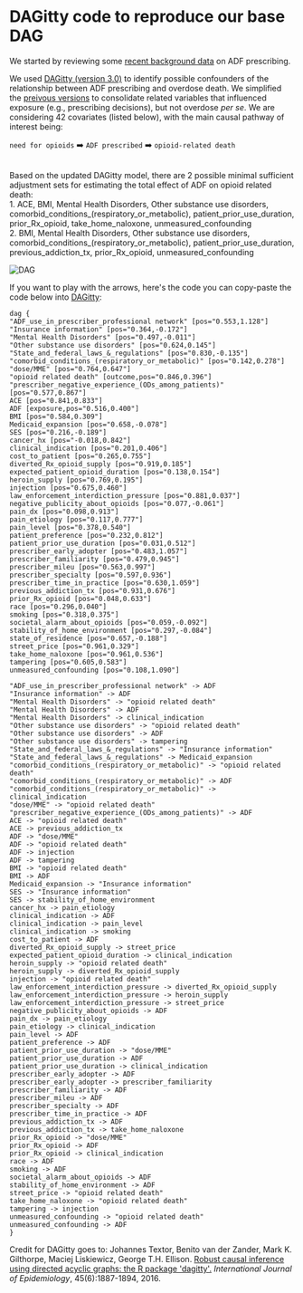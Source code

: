 # DAGitty code to reproduce our base DAG

We started by reviewing some [recent background data](https://github.com/opioiddatalab/DAG/blob/master/background.md) on ADF prescribing.<br>

We used [DAGitty (version 3.0)](daggity.net) to identify possible confounders of the relationship between ADF prescribing and overdose death. We simplified the [preivous versions](https://github.com/opioiddatalab/DAG/commits/master/DAGittyCode.md) to consolidate related variables that influenced exposure (e.g., prescribing decisions), but not overdose *per se*. We are considering 42 covariates (listed below), with the main causal pathway of interest being:
<br>

`need for opioids` :arrow_right: `ADF prescribed` :arrow_right: `opioid-related death` 

<br>
Based on the updated DAGitty model, there are 2 possible minimal sufficient adjustment sets for estimating the total effect of ADF on opioid related death:<br>
1. ACE, BMI, Mental Health Disorders, Other substance use disorders, comorbid_conditions_(respiratory_or_metabolic), patient_prior_use_duration, prior_Rx_opioid, take_home_naloxone, unmeasured_confounding<br>
2. BMI, Mental Health Disorders, Other substance use disorders, comorbid_conditions_(respiratory_or_metabolic), patient_prior_use_duration, previous_addiction_tx, prior_Rx_opioid, unmeasured_confounding<br>

![DAG](https://opioiddatalab.github.io/DAG/docs/dagitty-model.png "DAG from Feb 26, 2020")

If you want to play with the arrows, here's the code you can copy-paste the code below into [DAGitty](http://www.dagitty.net):<br>

```
dag {
"ADF_use_in_prescriber_professional network" [pos="0.553,1.128"]
"Insurance information" [pos="0.364,-0.172"]
"Mental Health Disorders" [pos="0.497,-0.011"]
"Other substance use disorders" [pos="0.624,0.145"]
"State_and_federal_laws_&_regulations" [pos="0.830,-0.135"]
"comorbid_conditions_(respiratory_or_metabolic)" [pos="0.142,0.278"]
"dose/MME" [pos="0.764,0.647"]
"opioid related death" [outcome,pos="0.846,0.396"]
"prescriber_negative_experience_(ODs_among_patients)" [pos="0.577,0.867"]
ACE [pos="0.841,0.833"]
ADF [exposure,pos="0.516,0.400"]
BMI [pos="0.584,0.309"]
Medicaid_expansion [pos="0.658,-0.078"]
SES [pos="0.216,-0.189"]
cancer_hx [pos="-0.018,0.842"]
clinical_indication [pos="0.201,0.406"]
cost_to_patient [pos="0.265,0.755"]
diverted_Rx_opioid_supply [pos="0.919,0.185"]
expected_patient_opioid_duration [pos="0.138,0.154"]
heroin_supply [pos="0.769,0.195"]
injection [pos="0.675,0.460"]
law_enforcement_interdiction_pressure [pos="0.881,0.037"]
negative_publicity_about_opioids [pos="0.077,-0.061"]
pain_dx [pos="0.098,0.913"]
pain_etiology [pos="0.117,0.777"]
pain_level [pos="0.378,0.540"]
patient_preference [pos="0.232,0.812"]
patient_prior_use_duration [pos="0.031,0.512"]
prescriber_early_adopter [pos="0.483,1.057"]
prescriber_familiarity [pos="0.479,0.945"]
prescriber_mileu [pos="0.563,0.997"]
prescriber_specialty [pos="0.597,0.936"]
prescriber_time_in_practice [pos="0.630,1.059"]
previous_addiction_tx [pos="0.931,0.676"]
prior_Rx_opioid [pos="0.048,0.633"]
race [pos="0.296,0.040"]
smoking [pos="0.318,0.375"]
societal_alarm_about_opioids [pos="0.059,-0.092"]
stability_of_home_environment [pos="0.297,-0.084"]
state_of_residence [pos="0.657,-0.188"]
street_price [pos="0.961,0.329"]
take_home_naloxone [pos="0.961,0.536"]
tampering [pos="0.605,0.583"]
unmeasured_confounding [pos="0.108,1.090"]

"ADF_use_in_prescriber_professional network" -> ADF
"Insurance information" -> ADF
"Mental Health Disorders" -> "opioid related death"
"Mental Health Disorders" -> ADF
"Mental Health Disorders" -> clinical_indication
"Other substance use disorders" -> "opioid related death"
"Other substance use disorders" -> ADF
"Other substance use disorders" -> tampering
"State_and_federal_laws_&_regulations" -> "Insurance information"
"State_and_federal_laws_&_regulations" -> Medicaid_expansion
"comorbid_conditions_(respiratory_or_metabolic)" -> "opioid related death"
"comorbid_conditions_(respiratory_or_metabolic)" -> ADF
"comorbid_conditions_(respiratory_or_metabolic)" -> clinical_indication
"dose/MME" -> "opioid related death"
"prescriber_negative_experience_(ODs_among_patients)" -> ADF
ACE -> "opioid related death"
ACE -> previous_addiction_tx
ADF -> "dose/MME"
ADF -> "opioid related death"
ADF -> injection
ADF -> tampering
BMI -> "opioid related death"
BMI -> ADF
Medicaid_expansion -> "Insurance information"
SES -> "Insurance information"
SES -> stability_of_home_environment
cancer_hx -> pain_etiology
clinical_indication -> ADF
clinical_indication -> pain_level
clinical_indication -> smoking
cost_to_patient -> ADF
diverted_Rx_opioid_supply -> street_price
expected_patient_opioid_duration -> clinical_indication
heroin_supply -> "opioid related death"
heroin_supply -> diverted_Rx_opioid_supply
injection -> "opioid related death"
law_enforcement_interdiction_pressure -> diverted_Rx_opioid_supply
law_enforcement_interdiction_pressure -> heroin_supply
law_enforcement_interdiction_pressure -> street_price
negative_publicity_about_opioids -> ADF
pain_dx -> pain_etiology
pain_etiology -> clinical_indication
pain_level -> ADF
patient_preference -> ADF
patient_prior_use_duration -> "dose/MME"
patient_prior_use_duration -> ADF
patient_prior_use_duration -> clinical_indication
prescriber_early_adopter -> ADF
prescriber_early_adopter -> prescriber_familiarity
prescriber_familiarity -> ADF
prescriber_mileu -> ADF
prescriber_specialty -> ADF
prescriber_time_in_practice -> ADF
previous_addiction_tx -> ADF
previous_addiction_tx -> take_home_naloxone
prior_Rx_opioid -> "dose/MME"
prior_Rx_opioid -> ADF
prior_Rx_opioid -> clinical_indication
race -> ADF
smoking -> ADF
societal_alarm_about_opioids -> ADF
stability_of_home_environment -> ADF
street_price -> "opioid related death"
take_home_naloxone -> "opioid related death"
tampering -> injection
unmeasured_confounding -> "opioid related death"
unmeasured_confounding -> ADF
}

```

Credit for DAGitty goes to:
Johannes Textor, Benito van der Zander, Mark K. Gilthorpe, Maciej Liskiewicz, George T.H. Ellison.
[Robust causal inference using directed acyclic graphs: the R package 'dagitty'.](http://johannes-textor.name/papers/2017-ije.pdf)
<i>International Journal of Epidemiology</i>, 45(6):1887-1894, 2016.
